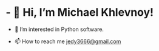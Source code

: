 # - 👋 Hi, I’m Michael Khlevnoy!
- 👀 I’m interested in Python software.
<!---
- 🌱 I’m currently learning Python.
- 💞️ I’m looking to collaborate on ...
--->
- 📫 How to reach me jedy3666@gmail.com

<!---
miwkay/miwkay is a ✨ special ✨ repository because its `README.md` (this file) appears on your GitHub profile.
You can click the Preview link to take a look at your changes.
--->

